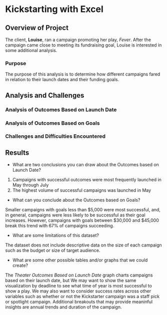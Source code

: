 # Kickstarting with Excel

## Overview of Project

The client, **Louise**, ran a campaign promoting her play, *Fever*. After the campaign came close to meeting its fundraising goal, Louise is interested in some additional analysis.

### Purpose

The purpose of this analysis is to determine how different campaigns fared in relation to their launch dates and their funding goals.

## Analysis and Challenges

### Analysis of Outcomes Based on Launch Date

### Analysis of Outcomes Based on Goals

### Challenges and Difficulties Encountered

## Results

- What are two conclusions you can draw about the Outcomes based on Launch Date?

1. Campaigns with successful outcomes were most frequently launched in May through July
2. The highest volume of successful campaigns was launched in May

- What can you conclude about the Outcomes based on Goals?

Smaller campaigns with goals less than $5,000 were most successful, and, in general, campaigns were less likely to be successful as their goal increases. However, campaigns with goals between $30,000 and $45,000 break this trend with 67% of campaigns succeeding.

- What are some limitations of this dataset?

The dataset does not include descriptive data on the size of each campaign such as the budget or size of target audience.

- What are some other possible tables and/or graphs that we could create?

The *Theater Outcomes Based on Launch Date* graph charts campaigns based on their launch date, but We may want to show the same visualization by deadline to see what time of year is most successful to show a play. We may also want to consider success rates across other variables such as whether or not the Kickstarter campaign was a staff pick or spotlight campaign. Additional breakouts that may provide meaninful insights are annual trends and duration of the campaign.
